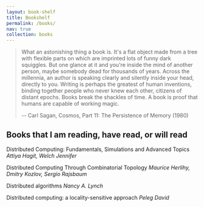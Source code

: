```yaml
---
layout: book-shelf
title: Bookshelf
permalink: /books/
nav: true
collection: books
---
```


> What an astonishing thing a book is. It's a flat object made from a tree with flexible parts on which are imprinted lots of funny dark squiggles. But one glance at it and you're inside the mind of another person, maybe somebody dead for thousands of years. Across the millennia, an author is speaking clearly and silently inside your head, directly to you. Writing is perhaps the greatest of human inventions, binding together people who never knew each other, citizens of distant epochs. Books break the shackles of time. A book is proof that humans are capable of working magic.
>
> -- Carl Sagan, Cosmos, Part 11: The Persistence of Memory (1980)

## Books that I am reading, have read, or will read

Distributed Computing: Fundamentals, Simulations and Advanced Topics _Attiya Hagit, Welch Jennifer_

Distributed Computing Through Combinatorial Topology _Maurice Herlihy, Dmitry Kozlov, Sergio Rajsbaum_

Distributed algorithms _Nancy A. Lynch_

Distributed computing: a locality-sensitive approach _Peleg David_

